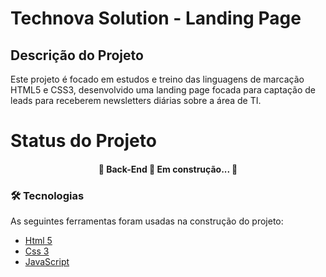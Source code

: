 # Technova Solution - Landing Page
## Descrição do Projeto
<p> Este projeto é focado em estudos e treino das linguagens de marcação HTML5 e CSS3, desenvolvido uma landing page focada para captação de leads para receberem newsletters diárias sobre a área de TI.</p>
<h1>Status do Projeto </h1>
<h4 align="center"> 
	🚧  Back-End 🚀 Em construção...  🚧
</h4>

### 🛠 Tecnologias

As seguintes ferramentas foram usadas na construção do projeto:

- [Html 5](https://developer.mozilla.org/pt-BR/docs/Web/HTML)
- [Css 3](https://developer.mozilla.org/pt-BR/docs/Web/CSS)
- [JavaScript](https://developer.mozilla.org/pt-BR/docs/Web/JavaScript)
